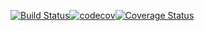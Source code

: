[![Build Status](https://travis-ci.com/MrPop2213/Tabletop.svg?token=qzprZyoizyPTGK7TMKam&branch=master)](https://travis-ci.com/MrPop2213/Tabletop)[![codecov](https://codecov.io/gh/MrPop2213/Tabletop/branch/master/graph/badge.svg)](https://codecov.io/gh/MrPop2213/Tabletop)[![Coverage Status](https://coveralls.io/repos/github/MrPop2213/Tabletop/badge.svg?branch=master)](https://coveralls.io/github/MrPop2213/Tabletop?branch=master)

